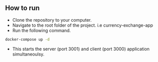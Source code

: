 ## How to run

- Clone the repository to your computer.
- Navigate to the root folder of the project. i.e currency-exchange-app
- Run the following command. 

```bash
docker-compose up -d
```

- This starts the server (port 3001) and client (port 3000) application simultaneoulsy.
